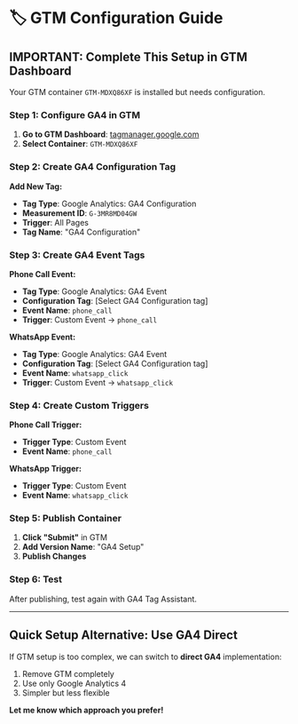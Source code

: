 # 🏷️ GTM Configuration Guide

## **IMPORTANT: Complete This Setup in GTM Dashboard**

Your GTM container `GTM-MDXQ86XF` is installed but needs configuration.

### **Step 1: Configure GA4 in GTM**

1. **Go to GTM Dashboard**: [tagmanager.google.com](https://tagmanager.google.com)
2. **Select Container**: `GTM-MDXQ86XF`

### **Step 2: Create GA4 Configuration Tag**

**Add New Tag:**
- **Tag Type**: Google Analytics: GA4 Configuration
- **Measurement ID**: `G-3MR8MD04GW`
- **Trigger**: All Pages
- **Tag Name**: "GA4 Configuration"

### **Step 3: Create GA4 Event Tags**

**Phone Call Event:**
- **Tag Type**: Google Analytics: GA4 Event
- **Configuration Tag**: [Select GA4 Configuration tag]
- **Event Name**: `phone_call`
- **Trigger**: Custom Event → `phone_call`

**WhatsApp Event:**
- **Tag Type**: Google Analytics: GA4 Event  
- **Configuration Tag**: [Select GA4 Configuration tag]
- **Event Name**: `whatsapp_click`
- **Trigger**: Custom Event → `whatsapp_click`

### **Step 4: Create Custom Triggers**

**Phone Call Trigger:**
- **Trigger Type**: Custom Event
- **Event Name**: `phone_call`

**WhatsApp Trigger:**
- **Trigger Type**: Custom Event  
- **Event Name**: `whatsapp_click`

### **Step 5: Publish Container**

1. **Click "Submit"** in GTM
2. **Add Version Name**: "GA4 Setup"
3. **Publish Changes**

### **Step 6: Test**

After publishing, test again with GA4 Tag Assistant.

---

## **Quick Setup Alternative: Use GA4 Direct**

If GTM setup is too complex, we can switch to **direct GA4** implementation:

1. Remove GTM completely
2. Use only Google Analytics 4 
3. Simpler but less flexible

**Let me know which approach you prefer!**
